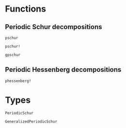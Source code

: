 # Functions

## Periodic Schur decompositions
```@docs
pschur
```

```@docs
pschur!
```

```@docs
gpschur
```

## Periodic Hessenberg decompositions
```@docs
phessenberg!
```

# Types
```@docs
PeriodicSchur
```

```@docs
GeneralizedPeriodicSchur
```

